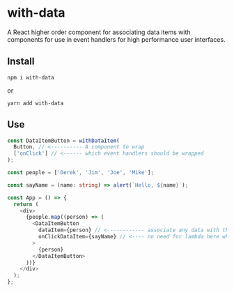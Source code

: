# with-data

A React higher order component for associating data items with components for use in event handlers for high performance user interfaces.

## Install

```shell
npm i with-data
```

or

```shell
yarn add with-data
```

## Use

```typescript
const DataItemButton = withDataItem(
  Button, // <---------- A component to wrap
  ['onClick'] // <------ which event handlers should be wrapped
);

const people = ['Derek', 'Jim', 'Joe', 'Mike'];

const sayName = (name: string) => alert(`Hello, ${name}`);

const App = () => {
  return (
    <div>
      {people.map((person) => (
        <DataItemButton
          dataItem={person} // <------------ associate any data with this component
          onClickDataItem={sayName} // <---- no need for lambda here which would otherwise cause unnecessary rerenders, data item will be passed as the first arg of the handler
        >
          {person}
        </DataItemButton>
      ))}
    </div>
  );
};
```
